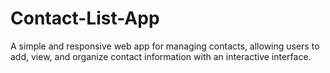 # Contact-List-App
A simple and responsive web app for managing contacts, allowing users to add, view, and organize contact information with an interactive interface.
